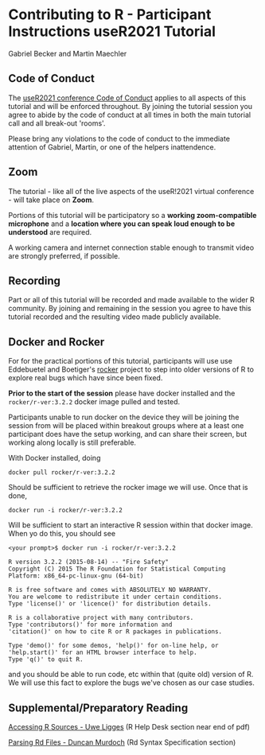 # Contributing to R - Participant Instructions useR2021 Tutorial
Gabriel Becker and Martin Maechler

## Code of Conduct

The [useR2021 conference Code of Conduct](https://user2021.r-project.org/participation/coc/) applies to all aspects of this tutorial and will be enforced throughout. By joining the tutorial session you agree to abide by the code of conduct at all times in both the main tutorial call and all break-out 'rooms'.

Please bring any violations to the code of conduct to the immediate attention of Gabriel, Martin, or one of the helpers inattendence. 


## Zoom

The tutorial - like all of the live aspects of the useR!2021 virtual conference - will take place on **Zoom**. 

Portions of this tutorial will be participatory so a **working zoom-compatible microphone** and a **location where you can speak loud enough to be understood** are required. 

A working camera and internet connection stable enough to transmit video are strongly preferred, if possible.

## Recording

Part or all of this tutorial will be recorded and made available to the wider R community. By joining and remaining in the session you agree to have this tutorial recorded and the resulting video made publicly available.



## Docker and Rocker

For for the practical portions of this tutorial, participants will use use Eddebuetel and Boetiger's [rocker](https://www.rocker-project.org/) project to step into older versions of R to explore real bugs which have since been fixed.

**Prior to the start of the session** please have docker installed and the `rocker/r-ver:3.2.2` docker image pulled and tested.

Participants unable to run docker on the device they will be joining the session from will be placed within breakout groups where at a least one participant does have the setup working, and can share their screen, but working along locally is still preferable.

With Docker installed, doing 

```
docker pull rocker/r-ver:3.2.2
```

Should be sufficient to retrieve the rocker image we will use. Once that is done,

```
docker run -i rocker/r-ver:3.2.2
```

Will be sufficient to start an interactive R session within that docker image. When yo do this, you should see


```
<your prompt>$ docker run -i rocker/r-ver:3.2.2

R version 3.2.2 (2015-08-14) -- "Fire Safety"
Copyright (C) 2015 The R Foundation for Statistical Computing
Platform: x86_64-pc-linux-gnu (64-bit)

R is free software and comes with ABSOLUTELY NO WARRANTY.
You are welcome to redistribute it under certain conditions.
Type 'license()' or 'licence()' for distribution details.

R is a collaborative project with many contributors.
Type 'contributors()' for more information and
'citation()' on how to cite R or R packages in publications.

Type 'demo()' for some demos, 'help()' for on-line help, or
'help.start()' for an HTML browser interface to help.
Type 'q()' to quit R.

```

and you should be able to run code, etc within that (quite old) version of R. We will use this fact to explore the bugs we've chosen as our case studies.


## Supplemental/Preparatory Reading

[Accessing R Sources - Uwe Ligges](https://cran.r-project.org/doc/Rnews/Rnews_2006-4.pdf) (R Help Desk section near end of pdf)


[Parsing Rd Files - Duncan Murdoch](https://developer.r-project.org/parseRd.pdf) (Rd Syntax Specification section)


